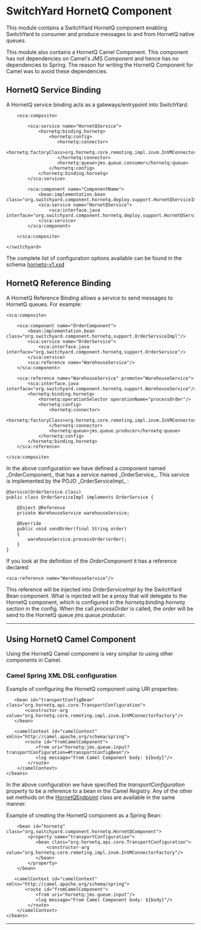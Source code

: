 # SwitchYard HornetQ Component
This module contains a SwitchYard HornetQ component enabling SwitchYard to consumer and produce messages
to and from HornetQ native queues.

This module also contains a HornetQ Camel Component. This component has not dependencies on Camel's JMS Component and 
hence has no dependencies to Spring. The reason for writing the HornetQ Component for Camel was to avoid these dependencies.

## HornetQ Service Binding
A HornetQ service binding acts as a gateways/entrypoint into SwitchYard.
    <switchyard 
        xmlns="urn:switchyard-config:switchyard:1.0"
        xmlns:hornetq="urn:switchyard-component-hornetq:config:1.0" 
        xmlns:sca="http://docs.oasis-open.org/ns/opencsa/sca/200912" 
        xmlns:bean="urn:switchyard-component-bean:config:1.0">

        <sca:composite>
    
            <sca:service name="HornetQService">
                <hornetq:binding.hornetq>
                    <hornetq:config>
                       <hornetq:connector>
                          <hornetq:factoryClass>org.hornetq.core.remoting.impl.invm.InVMConnectorFactory</hornetq:factoryClass>
                       </hornetq:connector>
                       <hornetq:queue>jms.queue.consumer</hornetq:queue>
                    </hornetq:config>
                </hornetq:binding.hornetq>
            </sca:service>
        
            <sca:component name="ComponentName">
                <bean:implementation.bean class="org.switchyard.component.hornetq.deploy.support.HornetQServiceImpl"/>
                <sca:service name="HornetQService">
                    <sca:interface.java interface="org.switchyard.component.hornetq.deploy.support.HornetQService"/>
                </sca:service>
            </sca:component>
        
        </sca:composite>

    </switchyard>
The complete list of configuration options available can be found in the schema 
[hornetq-v1.xsd](hornetq/src/main/resources/org/switchyard/component/hornetq/config/model/v1/hornetq-v1.xsd)

## HornetQ Reference Binding
A HornetQ Reference Binding allows a service to send messages to HornetQ queues.
For example:
    <switchyard 
    xmlns="urn:switchyard-config:switchyard:1.0"
    xmlns:hornetq="urn:switchyard-component-hornetq:config:1.0" 
    xmlns:sca="http://docs.oasis-open.org/ns/opencsa/sca/200912" 
    xmlns:bean="urn:switchyard-component-bean:config:1.0">

    <sca:composite>
    
        <sca:component name="OrderComponent">
            <bean:implementation.bean class="org.switchyard.component.hornetq.support.OrderServiceImpl"/>
            <sca:service name="OrderService">
                <sca:interface.java interface="org.switchyard.component.hornetq.support.OrderService"/>
            </sca:service>
            <sca:reference name="WarehouseService"/>
        </sca:component>
        
        <sca:reference name="WarehouseService" promote="WarehouseService">
            <sca:interface.java interface="org.switchyard.component.hornetq.support.WarehouseService"/>
            <hornetq:binding.hornetq>
                <hornetq:operationSelector operationName="processOrder"/>
                <hornetq:config>
                    <hornetq:connector>
                       <hornetq:factoryClass>org.hornetq.core.remoting.impl.invm.InVMConnectorFactory</hornetq:factoryClass>
                    </hornetq:connector>
                    <hornetq:queue>jms.queue.producer</hornetq:queue>
                </hornetq:config>
            </hornetq:binding.hornetq>
        </sca:reference>
        
    </sca:composite>
    
</switchyard>
In the above configuration we have defined a component named _OrderComponent_ that has a service named _OrderService_. This 
service is implemented by the POJO _OrderServiceImpl_ :

    @Service(OrderService.class)
    public class OrderServiceImpl implements OrderService {
    
        @Inject @Reference 
        private WarehouseService warehouseService;

        @Override
        public void sendOrder(final String order)
        {
            warehouseService.processOrder(order);
        }
    }

If you look at the definition of the _OrderComponent_ it has a reference declared: 

    <sca:reference name="WarehouseService"/>
This reference will be injected into _OrderServiceImpl_ by the SwitchYard Bean component. What is injected will
be a proxy that will delegate to the HornetQ component, which is configured in the _hornetq:binding.hornetq_ section in the config.
When the call _processOrder_ is called, the _order_ will be send to the HornetQ queue _jms.queue.producer_.
_ _ _

## Using HornetQ Camel Component
Using the HornetQ Camel component is very simpliar to using other components in Camel.

### Camel Spring XML DSL configuration
Example of configuring the HornetQ component using URI properties: 
    <beans 
        xmlns="http://www.springframework.org/schema/beans" 
        xmlns:xsi="http://www.w3.org/2001/XMLSchema-instance" 
        xsi:schemaLocation="http://www.springframework.org/schema/beans http://www.springframework.org/schema/beans/spring-beans-2.5.xsd http://camel.apache.org/schema/spring http://camel.apache.org/schema/spring/camel-spring.xsd">
    
       <bean id="transportConfigBean" class="org.hornetq.api.core.TransportConfiguration">
           <constructor-arg value="org.hornetq.core.remoting.impl.invm.InVMConnectorFactory"/>
       </bean>

       <camelContext id="camelContext" xmlns="http://camel.apache.org/schema/spring">
           <route id="fromCamelComponent">
               <from uri="hornetq:jms.queue.input?transportConfiguration=#transportConfigBean"/>
               <log message="From Camel Component body: ${body}"/>
            </route>
        </camelContext>
    </beans>
In the above configuration we have specified the _transportConfiguration_ property to be a reference to a bean in the Camel Registry.
Any of the other set methods on the [HornetQEndpoint](hornetq/src/main/java/org/switchyard/component/hornetq/HornetQEndpoint.java) class 
are available in the same manner.

    
Example of creating the HornetQ component as a Spring Bean:
    <beans 
        xmlns="http://www.springframework.org/schema/beans" 
        xmlns:xsi="http://www.w3.org/2001/XMLSchema-instance" 
        xsi:schemaLocation="http://www.springframework.org/schema/beans http://www.springframework.org/schema/beans/spring-beans-2.5.xsd http://camel.apache.org/schema/spring http://camel.apache.org/schema/spring/camel-spring.xsd">
    
	    <bean id="hornetq" class="org.switchyard.component.hornetq.HornetQComponent">
	        <property name="transportConfiguration">
		       <bean class="org.hornetq.api.core.TransportConfiguration">
		           <constructor-arg value="org.hornetq.core.remoting.impl.invm.InVMConnectorFactory"/>
			   </bean>
	        </property>
	    </bean>

       <camelContext id="camelContext" xmlns="http://camel.apache.org/schema/spring">
           <route id="fromCamelComponent">
               <from uri="hornetq:jms.queue.input"/>
               <log message="From Camel Component body: ${body}"/>
            </route>
        </camelContext>
    </beans>
_ _ _
